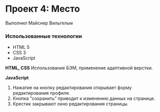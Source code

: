 # Проект 4: Место
Выполнил Майснер Вильгельм

### Использованные технологии
+ HTML 5
+ CSS 3
+ JavaScript

**HTML, CSS**
Использование БЭМ, применение адаптивной верстки.

**JavaScript**
1. Нажатие на кнопку редактирования открывает форму редактирования профиля.
2. Кнопка "сохранить" приводит к изменению данных на странице.
3. Крестик закрывают окно редактирования страницы.